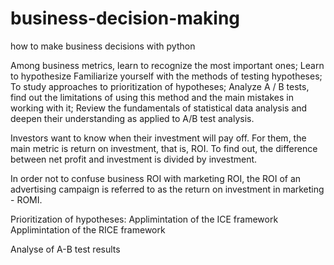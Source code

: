 # business-decision-making
how to make business decisions with python

Among business metrics, learn to recognize the most important ones;
Learn to hypothesize
Familiarize yourself with the methods of testing hypotheses;
To study approaches to prioritization of hypotheses;
Analyze A / B tests, find out the limitations of using this method and the main mistakes in working with it;
Review the fundamentals of statistical data analysis and deepen their understanding as applied to A/B test analysis.

Investors want to know when their investment will pay off. For them, the main metric is return on investment, that is, ROI. To find out, the difference between net profit and investment is divided by investment.

In order not to confuse business ROI with marketing ROI, the ROI of an advertising campaign is referred to as the return on investment in marketing - ROMI.

Prioritization of hypotheses:
  Applimintation of the ICE framework
  Applimintation of the RICE framework
  
 Analyse of A-B test results
